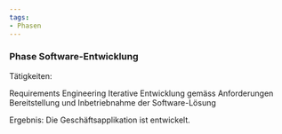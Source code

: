 ```yaml
---
tags:
- Phasen
---
```

### Phase Software-Entwicklung

Tätigkeiten:

 Requirements Engineering
 Iterative Entwicklung gemäss Anforderungen
 Bereitstellung und Inbetriebnahme der Software-Lösung

Ergebnis: Die Geschäftsapplikation ist entwickelt.
